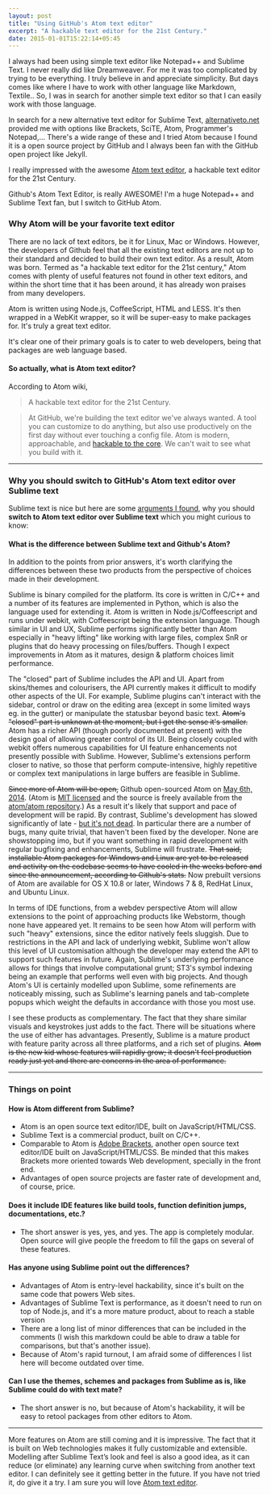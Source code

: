 ```yaml
---
layout: post
title: "Using GitHub's Atom text editor"
excerpt: "A hackable text editor for the 21st Century."
date: 2015-01-01T15:22:14+05:45
---
```


I always had been using simple text editor like Notepad++ and Sublime Text. I never really did like Dreamweaver. For me it was too complicated by trying to be everything. I truly believe in and appreciate simplicity. But days comes like where I have to work with other language like Markdown, Textile.. So, I was in search for another simple text editor so that I can easily work with those language.

In search for a new alternative text editor for Sublime Text, [alternativeto.net](http://alternativeto.net/software/sublime-text/) provided me with options like Brackets, SciTE, Atom, Programmer's Notepad,... There's a wide range of these and I tried Atom because I found it is a open source project by GitHub and I always been fan with the GitHub open project like Jekyll.

I really impressed with the awesome [Atom text editor](//atom.io/), a hackable text editor for the 21st Century.

Github's Atom Text Editor, is really AWESOME! I'm a huge Notepad++ and Sublime Text fan, but I switch to GitHub Atom.

### Why Atom will be your favorite text editor

There are no lack of text editors, be it for Linux, Mac or Windows. However, the developers of Github feel that all the existing text editors are not up to their standard and decided to build their own text editor. As a result, Atom was born. Termed as "a hackable text editor for the 21st century," Atom comes with plenty of useful features not found in other text editors, and within the short time that it has been around, it has already won praises from many developers.

Atom is written using Node.js, CoffeeScript, HTML and LESS. It's then wrapped in a WebKit wrapper, so it will be super-easy to make packages for. It's truly a great text editor.

It's clear one of their primary goals is to cater to web developers, being that packages are web language based.

#### So actually, what is Atom text editor?

According to Atom wiki,

> A hackable text editor for the 21st Century.

> At GitHub, we're building the text editor we've always wanted. A tool you can customize to do anything, but also use productively on the first day without ever touching a config file. Atom is modern, approachable, and [hackable to the core](//github.com/atom/atom). We can't wait to see what you build with it.

---

### Why you should switch to GitHub's Atom text editor over Sublime text

Sublime text is nice but
here are some [arguments I found](http://stackoverflow.com/questions/22126078/what-is-the-difference-between-sublime-text-and-githubs-atom), why you should **switch to Atom text editor over Sublime text** which you might curious to know:

#### What is the difference between Sublime text and Github's Atom?

In addition to the points from prior answers, it's worth clarifying the differences between these two products from the perspective of choices made in their development.

Sublime is binary compiled for the platform. Its core is written in C/C++ and a number of its features are implemented in Python, which is also the language used for extending it. Atom is written in Node.js/Coffeescript and runs under webkit, with Coffeescript being the extension language. Though similar in UI and UX, Sublime performs significantly better than Atom especially in "heavy lifting" like working with large files, complex SnR or plugins that do heavy processing on files/buffers. Though I expect improvements in Atom as it matures, design & platform choices limit performance.

The "closed" part of Sublime includes the API and UI. Apart from skins/themes and colourisers, the API currently makes it difficult to modify other aspects of the UI. For example, Sublime plugins can't interact with the sidebar, control or draw on the editing area (except in some limited ways eg. in the gutter) or manipulate the statusbar beyond basic text. <strike>Atom's "closed" part is unknown at the moment, but I get the sense it's smaller.</strike> Atom has a richer API (though poorly documented at present) with the design goal of allowing greater control of its UI. Being closely coupled with webkit offers numerous capabilities for UI feature enhancements not presently possible with Sublime. However, Sublime's extensions perform closer to native, so those that perform compute-intensive, highly repetitive or complex text manipulations in large buffers are feasible in Sublime.

<strike>Since more of Atom will be open,</strike> Github open-sourced Atom on [May 6th, 2014](//github.com/blog/1831-atom-free-and-open-source-for-everyone). (Atom is [MIT licensed](https://raw.githubusercontent.com/atom/atom/master/LICENSE.md) and the source is freely available from the [atom/atom repository](https://github.com/atom/atom).) As a result it's likely that support and pace of development will be rapid. By contrast, Sublime's development has slowed significantly of late - [but it's not dead](http://www.sublimetext.com/forum/viewtopic.php?f=2&t=15477&start=60#p58951). In particular there are a number of bugs, many quite trivial, that haven't been fixed by the developer. None are showstopping imo, but if you want something in rapid development with regular bugfixing and enhancements, Sublime will frustrate. <strike>That said, installable Atom packages for Windows and Linux are yet to be released and activity on the codebase seems to have cooled in the weeks before and since the announcement, according to Github's stats.</strike> Now prebuilt versions of Atom are available for OS X 10.8 or later, Windows 7 & 8, RedHat Linux, and Ubuntu Linux.

In terms of IDE functions, from a webdev perspective Atom will allow extensions to the point of approaching products like Webstorm, though none have appeared yet. It remains to be seen how Atom will perform with such "heavy" extensions, since the editor natively feels sluggish. Due to restrictions in the API and lack of underlying webkit, Sublime won't allow this level of UI customisation although the developer may extend the API to support such features in future. Again, Sublime's underlying performance allows for things that involve computational grunt; ST3's symbol indexing being an example that performs well even with big projects. And though Atom's UI is certainly modelled upon Sublime, some refinements are noticeably missing, such as Sublime's learning panels and tab-complete popups which weight the defaults in accordance with those you most use.

I see these products as complementary. The fact that they share similar visuals and keystrokes just adds to the fact. There will be situations where the use of either has advantages. Presently, Sublime is a mature product with feature parity across all three platforms, and a rich set of plugins. <strike>Atom is the new kid whose features will rapidly grow; it doesn't feel production ready just yet and there are concerns in the area of performance.</strike>

---

### Things on point

#### How is Atom different from Sublime?

* Atom is an open source text editor/IDE, built on JavaScript/HTML/CSS.
* Sublime Text is a commercial product, built on C/C++.
* Comparable to Atom is [Adobe Brackets](http://brackets.io/), another open source text editor/IDE built on JavaScript/HTML/CSS. Be minded that this makes Brackets more oriented towards Web development, specially in the front end.
* Advantages of open source projects are faster rate of development and, of course, price.

#### Does it include IDE features like build tools, function definition jumps, documentations, etc.?

* The short answer is yes, yes, and yes. The app is completely modular. Open source will give people the freedom to fill the gaps on several of these features.

#### Has anyone using Sublime point out the differences?

* Advantages of Atom is entry-level hackability, since it's built on the same code that powers Web sites.
* Advantages of Sublime Text is performance, as it doesn't need to run on top of Node.js, and it's a more mature product, about to reach a stable version
* There are a long list of minor differences that can be included in the comments (I wish this markdown could be able to draw a table for comparisons, but that's another issue).
* Because of Atom's rapid turnout, I am afraid some of differences I list here will become outdated over time.

#### Can I use the themes, schemes and packages from Sublime as is, like Sublime could do with text mate?

* The short answer is no, but because of Atom's hackability, it will be easy to retool packages from other editors to Atom.

---

More features on Atom are still coming and it is impressive. The fact that it is built on Web technologies makes it fully customizable and extensible. Modelling after Sublime Text’s look and feel is also a good idea, as it can reduce (or eliminate) any learning curve when switching from another text editor. I can definitely see it getting better in the future. If you have not tried it, do give it a try. I am sure you will love [Atom text editor](//atom.io/).
